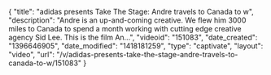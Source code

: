 {
    "title": "adidas presents Take The Stage: Andre travels to Canada to w",
    "description": "Andre is an up-and-coming creative. We flew him 3000 miles to Canada to spend a month working with cutting edge creative agency Sid Lee. This is the film An...",
    "videoid": "151083",
    "date_created": "1396646905",
    "date_modified": "1418181259",
    "type": "captivate",
    "layout": "video",
    "url": "\/v\/adidas-presents-take-the-stage-andre-travels-to-canada-to-w\/151083"
}